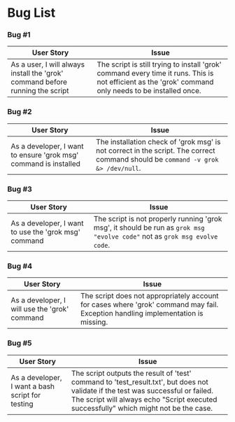# Bug List

### Bug #1 
| User Story | Issue |
| --- | --- |
| As a user, I will always install the 'grok' command before running the script | The script is still trying to install 'grok' command every time it runs. This is not efficient as the 'grok' command only needs to be installed once. |

### Bug #2 
| User Story | Issue |
| --- | --- |
| As a developer, I want to ensure 'grok msg' command is installed | The installation check of 'grok msg' is not correct in the script. The correct command should be `command -v grok &> /dev/null`. |

### Bug #3 
| User Story | Issue |
| --- | --- |
| As a developer, I want to use the 'grok msg' command | The script is not properly running 'grok msg', it should be run as `grok msg "evolve code"` not as `grok msg evolve code`. |

### Bug #4 
| User Story | Issue |
| --- | --- |
| As a developer, I will use the 'grok' command | The script does not appropriately account for cases where 'grok' command may fail. Exception handling implementation is missing. |

### Bug #5 
| User Story | Issue |
| --- | --- |
| As a developer, I want a bash script for testing | The script outputs the result of 'test' command to 'test_result.txt', but does not validate if the test was successful or failed. The script will always echo "Script executed successfully" which might not be the case. |

